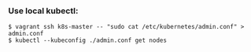 ### Use local kubectl:
```
$ vagrant ssh k8s-master -- "sudo cat /etc/kubernetes/admin.conf" > admin.conf
$ kubectl --kubeconfig ./admin.conf get nodes
```
